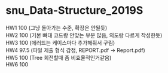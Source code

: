 # snu_Data-Structure_2019S

HW1 100  (그냥 돌아가는 수준, 확장은 안될듯)  
HW2 100  (기본 뼈대 코드랑 안맞는 부분 많음, 의도랑 다르게 작성한듯)    
HW3 100  (에러뜨는 케이스마다 추가해줘서 구림)  
HW4 97.5 (파일 제출 형식 감점, REPORT.pdf -> Report.pdf)    
HW5 100  (Tree 회전할때 좀 비효율적인거같음)  
HW6 100  
